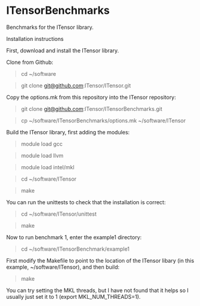 # ITensorBenchmarks
Benchmarks for the ITensor library.

Installation instructions

First, download and install the ITensor library.

Clone from Github:

 > cd ~/software
 
 > git clone git@github.com:ITensor/ITensor.git

Copy the options.mk from this repository into the ITensor repository:

 > git clone git@github.com:ITensor/ITensorBenchmarks.git
 
 > cp ~/software/ITensorBenchmarks/options.mk ~/software/ITensor

Build the ITensor library, first adding the modules:

 > module load gcc
 
 > module load llvm
 
 > module load intel/mkl
 
 > cd ~/software/ITensor
 
 > make

You can run the unittests to check that the installation is correct:

 > cd ~/software/ITensor/unittest
 
 > make

Now to run benchmark 1, enter the example1 directory:

 > cd ~/software/ITensorBenchmark/example1

First modify the Makefile to point to the location of the ITensor libary (in this example, ~/software/ITensor), and then build:

 > make

You can try setting the MKL threads, but I have not found that it helps so I usually just set it to 1 (export MKL_NUM_THREADS=1).

